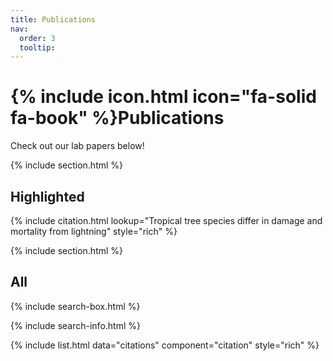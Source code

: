 ```yaml
---
title: Publications
nav:
  order: 3
  tooltip: 
---
```


# {% include icon.html icon="fa-solid fa-book" %}Publications

Check out our lab papers below!

{% include section.html %}

## Highlighted

{% include citation.html lookup="Tropical tree species differ in damage and mortality from lightning" style="rich" %}

{% include section.html %}

## All

{% include search-box.html %}

{% include search-info.html %}

{% include list.html data="citations" component="citation" style="rich" %}
